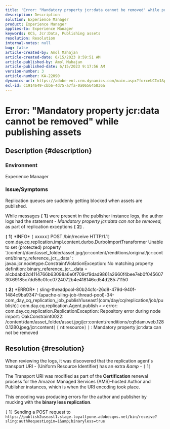 ```yaml
---
title: 'Error: "Mandatory property jcr:data cannot be removed" while publishing assets'
description: Description
solution: Experience Manager
product: Experience Manager
applies-to: Experience Manager
keywords: KCS, Jcr:Data, Publishing assets
resolution: Resolution
internal-notes: null
bug: false
article-created-by: Amol Mahajan
article-created-date: 6/15/2023 8:59:51 AM
article-published-by: Amol Mahajan
article-published-date: 6/15/2023 9:17:56 AM
version-number: 3
article-number: KA-22090
dynamics-url: https://adobe-ent.crm.dynamics.com/main.aspx?forceUCI=1&pagetype=entityrecord&etn=knowledgearticle&id=46c889f6-5a0b-ee11-8f6e-6045bd0065f9
exl-id: c1914649-cbb6-4d75-a7fa-0a065645836a
---
```

# Error: "Mandatory property jcr:data cannot be removed" while publishing assets

## Description {#description}


### <b>Environment</b>

Experience Manager



### <b>Issue/Symptoms</b>

Replication queues are suddenly getting blocked when assets are published.

While messages <b>`[` 1`]` </b> were present in the publisher instance logs, the author logs had the statement - *Mandatory property jcr:data can not be removed,* as part of replication exceptions <b>`[` 2`]` </b>.


<b>`[` 1`]` </b> \*INFO\* `[` xxxxx`]`  POST /bin/receive HTTP/1.1`]`  com.day.cq.replication.impl.content.durbo.DurboImportTransformer Unable to set (protected) property '/content/dam/asset_folder/asset.jpg/jcr:content/renditions/original/jcr:content/binary_reference_jcr__data' : javax.jcr.nodetype.ConstraintViolationException: No matching property definition: binary_reference_jcr__data = a1cbdabd2d4114766b63098a6e0f709cf9dad9861a2660f4bee7eb0f04560730:69185c7dd58c0fcc0724072b4e418146cd54d285:71150<br>

<b>`[` 2`]` </b> \*ERROR\* `[` sling-threadpool-80b24cfc-26d8-479d-940f-1484c9ba9347-(apache-sling-job-thread-pool)-34-com_day_cq_replication_job_publish1useast1(com/day/cq/replication/job/publish)`]`  com.day.cq.replication.Agent.publish `<` `<`  error: com.day.cq.replication.ReplicationException: Repository error during node import: OakConstraint0022: /content/dam/asset_folder/asset.jpg/jcr:content/renditions/cq5dam.web.1280.1280.jpeg/jcr:content`[` `[` nt:resource`]` `]` : Mandatory property jcr:data can not be removed<br>

## Resolution {#resolution}


When reviewing the logs, it was discovered that the replication agent's transport URI - (Uniform Resource Identifier) has an extra *&amp* - `[` 1`]`

The Transport URI was modified as part of the <b>Certification</b> renewal process for the Amazon Managed Services (AMS)-hosted Author and Publisher instances, which is when the URI encoding took place.

This encoding was producing errors for the author and publisher by mucking with the <b>binary less replication</b>.



`[` 1`]`  Sending a POST request to `https://publish2useast1.stage.loyaltyone.adobecqms.net/bin/receive?sling:authRequestLogin=1&amp;binaryless=true`
